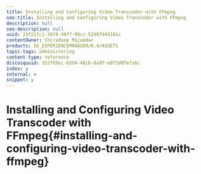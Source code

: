 ```yaml
---
title: Installing and Configuring Video Transcoder with FFmpeg
seo-title: Installing and Configuring Video Transcoder with FFmpeg
description: null
seo-description: null
uuid: 23f21fc1-38f8-49f7-96cc-52d97d43181c
contentOwner: Chiradeep Majumdar
products: SG_EXPERIENCEMANAGER/6.4/ASSETS
topic-tags: administering
content-type: reference
discoiquuid: 312f69ec-02d4-48cb-8a97-e073d8fefa6c
index: y
internal: n
snippet: y
---
```


# Installing and Configuring Video Transcoder with FFmpeg{#installing-and-configuring-video-transcoder-with-ffmpeg}

##


